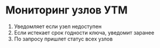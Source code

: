# Мониторинг узлов УТМ

1. Уведомляет если узел недоступен
2. Если истекает срок годности ключа, уведомит заранее
3. По запросу пришлет статус всех узлов